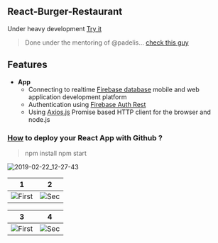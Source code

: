 ## React-Burger-Restaurant
Under heavy development [Try it](https://goxr3plus.github.io/React-Burger-Restaurant/)
>Done under the mentoring of @padelis... [check this guy](https://github.com/padelis)


## Features
- **App**
  - Connecting to realtime [Firebase database](https://react-my-burger-c7029.firebaseio.com/) mobile and web application development platform 
  - Authentication using [Firebase Auth Rest](https://firebase.google.com/docs/reference/rest/auth/)
  - Using [Axios.js](https://github.com/axios/axios) Promise based HTTP client for the browser and node.js
 
### [How](https://codeburst.io/deploy-react-to-github-pages-to-create-an-amazing-website-42d8b09cd4d) to deploy your React App with Github ?


>npm install
>npm start

![2019-02-22_12-27-43](https://user-images.githubusercontent.com/20374208/53236567-48c2c480-369d-11e9-887d-e456b8999385.gif)


| 1 | 2
|:-:|:-:|
| ![First](https://user-images.githubusercontent.com/20374208/52959414-cd13ff80-339e-11e9-86fd-efe02b438709.png) | ![Sec](https://user-images.githubusercontent.com/20374208/52959415-cdac9600-339e-11e9-990e-b85cd3bf10d7.png) |

| 3 | 4
|:-:|:-:|
| ![First](https://user-images.githubusercontent.com/20374208/52959417-cdac9600-339e-11e9-8b4e-e6c6277e4745.gif) | ![Sec](https://user-images.githubusercontent.com/20374208/53018739-d31be600-345b-11e9-8eb0-baee862db877.gif) |


